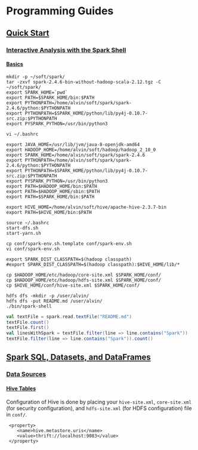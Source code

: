 # Programming Guides

## [Quick Start](https://spark.apache.org/docs/2.4.6/quick-start.html)

### [Interactive Analysis with the Spark Shell](https://spark.apache.org/docs/2.4.6/quick-start.html#interactive-analysis-with-the-spark-shell)

#### [Basics](https://spark.apache.org/docs/2.4.6/quick-start.html#basics)

```
mkdir -p ~/soft/spark/
tar -zxvf spark-2.4.6-bin-without-hadoop-scala-2.12.tgz -C ~/soft/spark/
export SPARK_HOME=`pwd`
export PATH=$SPARK_HOME/bin:$PATH
export PYTHONPATH=/home/alvin/soft/spark/spark-2.4.6/python:$PYTHONPATH
export PYTHONPATH=$SPARK_HOME/python/lib/py4j-0.10.7-src.zip:$PYTHONPATH
export PYSPARK_PYTHON=/usr/bin/python3
```


```
vi ~/.bashrc
```

```
export JAVA_HOME=/usr/lib/jvm/java-8-openjdk-amd64
export HADOOP_HOME=/home/alvin/soft/hadoop/hadoop_2_10_0
export SPARK_HOME=/home/alvin/soft/spark/spark-2.4.6
export PYTHONPATH=/home/alvin/soft/spark/spark-2.4.6/python:$PYTHONPATH
export PYTHONPATH=$SPARK_HOME/python/lib/py4j-0.10.7-src.zip:$PYTHONPATH
export PYSPARK_PYTHON=/usr/bin/python3
export PATH=$HADOOP_HOME/bin:$PATH
export PATH=$HADOOP_HOME/sbin:$PATH
export PATH=$SPARK_HOME/bin:$PATH

export HIVE_HOME=/home/alvin/soft/hive/apache-hive-2.3.7-bin
export PATH=$HIVE_HOME/bin:$PATH
```

```
source ~/.bashrc
start-dfs.sh
start-yarn.sh
```

```
cp conf/spark-env.sh.template conf/spark-env.sh
vi conf/spark-env.sh
```

```
export SPARK_DIST_CLASSPATH=$(hadoop classpath)
#export SPARK_DIST_CLASSPATH=$(hadoop classpath):$HIVE_HOME/lib/*
```

```
cp $HADOOP_HOME/etc/hadoop/core-site.xml $SPARK_HOME/conf/
cp $HADOOP_HOME/etc/hadoop/hdfs-site.xml $SPARK_HOME/conf/
cp $HIVE_HOME/conf/hive-site.xml $SPARK_HOME/conf/
```


```
hdfs dfs -mkdir -p /user/alvin/
hdfs dfs -put README.md /user/alvin/
./bin/spark-shell
```

```scala
val textFile = spark.read.textFile("README.md")
textFile.count()
textFile.first()
val linesWithSpark = textFile.filter(line => line.contains("Spark"))
textFile.filter(line => line.contains("Spark")).count()
```

## [Spark SQL, Datasets, and DataFrames](https://spark.apache.org/docs/2.4.6/sql-programming-guide.html)

### [Data Sources](https://spark.apache.org/docs/2.4.6/sql-data-sources.html)

#### [Hive Tables](https://spark.apache.org/docs/2.4.6/sql-data-sources-hive-tables.html)

Configuration of Hive is done by placing your `hive-site.xml`, `core-site.xml` (for security configuration), and `hdfs-site.xml` (for HDFS configuration) file in `conf/`.

```
 <property>
    <name>hive.metastore.uris</name>
    <value>thrift://localhost:9083</value>
 </property>
```

